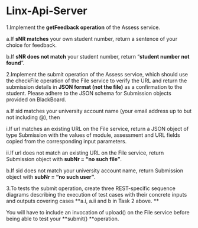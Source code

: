 # Linx-Api-Server

1.Implement the **getFeedback operation** of the Assess service.

a.If **sNR matches** your own student number, return a sentence of your choice for feedback.

b.If **sNR does not match** your student number, return “**student number not found**”.

2.Implement the submit operation of the Assess service, which should use the checkFile operation of the File service to verify the URL and return the submission details in **JSON format (not the file)** as a confirmation to the student. Please adhere to the JSON schema for Submission objects provided on BlackBoard.

a.If sid matches your university account name (your email address up to but not including @), then

i.If url matches an existing URL on the File service, return a JSON object of type Submission with the values of module, assessment and URL fields copied from the corresponding input parameters.

ii.If url does not match an existing URL on the File service, return Submission object with **subNr = “no such file”**.

b.If sid does not match your university account name, return Submission object with **subNr = “no such user”**.

3.To tests the submit operation, create three REST-specific sequence diagrams describing the execution of test cases with their concrete inputs and outputs covering cases 
**a.i, a.ii and b in Task 2 above. **

You will have to include an invocation of upload() on the File service before being able to test your **submit() **operation.  
